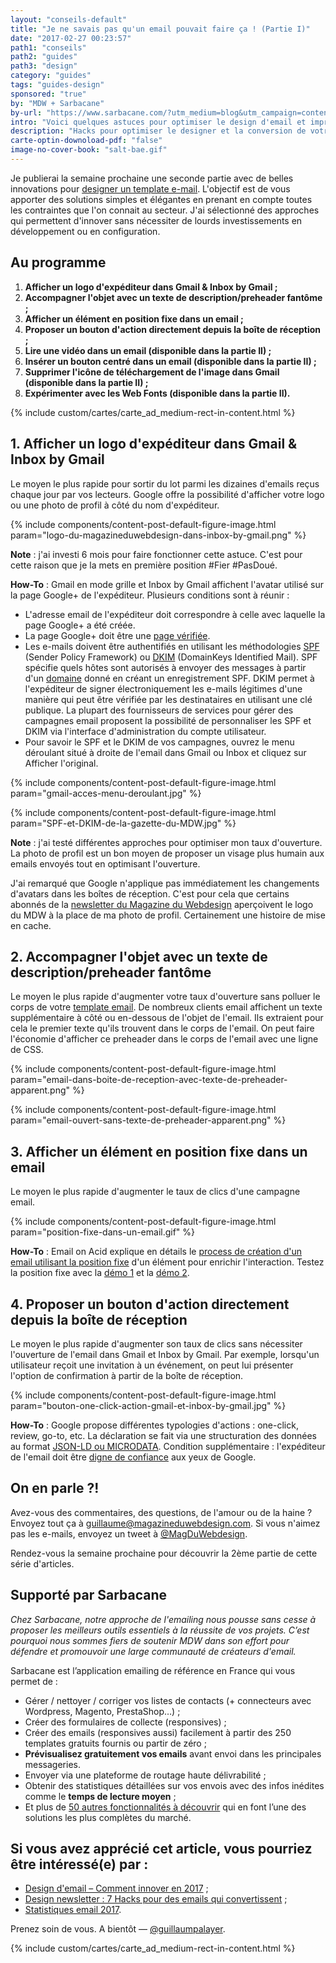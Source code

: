```yaml
---
layout: "conseils-default"
title: "Je ne savais pas qu'un email pouvait faire ça ! (Partie I)"
date: "2017-02-27 00:23:57"
path1: "conseils"
path2: "guides"
path3: "design"
category: "guides"
tags: "guides-design"
sponsored: "true"
by: "MDW + Sarbacane"
by-url: "https://www.sarbacane.com/?utm_medium=blog&utm_campaign=content&utm_source=magazineduwebdesign"
intro: "Voici quelques astuces pour optimiser le design d'email et impressionner vos collègues avec la classe de [Salt Bae](https://www.instagram.com/p/BO9dI9ujWNI/)."
description: "Hacks pour optimiser le designer et la conversion de votre template d'email ou de newsletter."
carte-optin-downoload-pdf: "false"
image-no-cover-book: "salt-bae.gif"
---
```

Je publierai la semaine prochaine une seconde partie avec de belles innovations pour [designer un template e-mail](http://www.magazineduwebdesign.com/conseils/guides/design-d-email-comment-innover-en-2017/). L'objectif est de vous apporter des solutions simples et élégantes en prenant en compte toutes les contraintes que l'on connait au secteur. J'ai sélectionné des approches qui permettent d'innover sans nécessiter de lourds investissements en développement ou en configuration.

## Au programme

1. **Afficher un logo d'expéditeur dans Gmail & Inbox by Gmail ;**
2. **Accompagner l'objet avec un texte de description/preheader fantôme ;**
3. **Afficher un élément en position fixe dans un email ;**
4. **Proposer un bouton d'action directement depuis la boîte de réception ;**
5. **Lire une vidéo dans un email (disponible dans la partie II) ;**
6. **Insérer un bouton centré dans un email (disponible dans la partie II) ;**
7. **Supprimer l'icône de téléchargement de l'image dans Gmail (disponible dans la partie II) ;**
8. **Expérimenter avec les Web Fonts (disponible dans la partie II).**

{% include custom/cartes/carte_ad_medium-rect-in-content.html %}

## 1. Afficher un logo d'expéditeur dans Gmail & Inbox by Gmail

Le moyen le plus rapide pour sortir du lot parmi les dizaines d'emails reçus chaque jour par vos lecteurs. Google offre la possibilité d'afficher votre logo ou une photo de profil à côté du nom d'expéditeur.

{% include components/content-post-default-figure-image.html param="logo-du-magazineduwebdesign-dans-inbox-by-gmail.png" %}

**Note** : j'ai investi 6 mois pour faire fonctionner cette astuce. C'est pour cette raison que je la mets en première position #Fier #PasDoué.

**How-To** : Gmail en mode grille et Inbox by Gmail affichent l'avatar utilisé sur la page Google+ de l'expéditeur. Plusieurs conditions sont à réunir :

- L'adresse email de l'expéditeur doit correspondre à celle avec laquelle la page Google+ a été créée.
- La page Google+ doit être une [page vérifiée](https://support.google.com/business/answer/4569085?hl=fr).
- Les e-mails doivent être authentifiés en utilisant les méthodologies [SPF](https://en.wikipedia.org/wiki/Sender_Policy_Framework) (Sender Policy Framework) ou [DKIM](https://en.wikipedia.org/wiki/DomainKeys_Identified_Mail) (DomainKeys Identified Mail). SPF spécifie quels hôtes sont autorisés à envoyer des messages à partir d'un [domaine](http://www.magazineduwebdesign.com/conseils/guides/comment-obtenir-son-nom-de-domaine-gratuit-extension-design-et-impact-seo/) donné en créant un enregistrement SPF. DKIM permet à l'expéditeur de signer électroniquement les e-mails légitimes d'une manière qui peut être vérifiée par les destinataires en utilisant une clé publique. La plupart des fournisseurs de services pour gérer des campagnes email proposent la possibilité de personnaliser les SPF et DKIM via l'interface d'administration du compte utilisateur.
- Pour savoir le SPF et le DKIM de vos campagnes, ouvrez le menu déroulant situé à droite de l'email dans Gmail ou Inbox et cliquez sur Afficher l'original.


{% include components/content-post-default-figure-image.html param="gmail-acces-menu-deroulant.jpg" %}

{% include components/content-post-default-figure-image.html param="SPF-et-DKIM-de-la-gazette-du-MDW.jpg" %}

**Note** : j'ai testé différentes approches pour optimiser mon taux d'ouverture. La photo de profil est un bon moyen de proposer un visage plus humain aux emails envoyés tout en optimisant l'ouverture.

J'ai remarqué que Google n'applique pas immédiatement les changements d'avatars dans les boîtes de réception. C'est pour cela que certains abonnés de la [newsletter du Magazine du Webdesign](http://eepurl.com/bi0Uub) aperçoivent le logo du MDW à la place de ma photo de profil. Certainement une histoire de mise en cache.

## 2. Accompagner l'objet avec un texte de description/preheader fantôme

Le moyen le plus rapide d'augmenter votre taux d'ouverture sans polluer le corps de votre [template email](http://www.magazineduwebdesign.com/conseils/guides/design-newsletter-7-hacks-pour-des-emails-qui-convertissent/). De nombreux clients email affichent un texte supplémentaire à côté ou en-dessous de l'objet de l'email. Ils extraient pour cela le premier texte qu'ils trouvent dans le corps de l'email. On peut faire l'économie d'afficher ce preheader dans le corps de l'email avec une ligne de CSS.

{% include components/content-post-default-figure-image.html param="email-dans-boite-de-reception-avec-texte-de-preheader-apparent.png" %}

{% include components/content-post-default-figure-image.html param="email-ouvert-sans-texte-de-preheader-apparent.png" %}

## 3. Afficher un élément en position fixe dans un email

Le moyen le plus rapide d'augmenter le taux de clics d'une campagne email.

{% include components/content-post-default-figure-image.html param="position-fixe-dans-un-email.gif" %}

**How-To** : Email on Acid explique en détails le [process de création d'un email utilisant la position fixe](https://www.emailonacid.com/blog/article/email-development/tutorial-css-fixed-positioning-in-interactive-email) d'un élément pour enrichir l'interaction. Testez la position fixe avec la [démo 1](http://tacobell.mkt7706.com/breakfastjourneyA) et la [démo 2](http://freshinbox.com/examples/basketball-dunk/).

## 4. Proposer un bouton d'action directement depuis la boîte de réception

Le moyen le plus rapide d'augmenter son taux de clics sans nécessiter l'ouverture de l'email dans Gmail et Inbox by Gmail. Par exemple, lorsqu'un utilisateur reçoit une invitation à un événement, on peut lui présenter l'option de confirmation à partir de la boîte de réception.

{% include components/content-post-default-figure-image.html param="bouton-one-click-action-gmail-et-inbox-by-gmail.jpg" %}

**How-To** : Google propose différentes typologies d'actions : one-click, review, go-to, etc. La déclaration se fait via une structuration des données au format [JSON-LD ou MICRODATA](https://developers.google.com/gmail/markup/actions/declaring-actions). Condition supplémentaire : l'expéditeur de l'email doit être [digne de confiance](https://developers.google.com/gmail/markup/registering-with-google) aux yeux de Google.

## On en parle ?!

Avez-vous des commentaires, des questions, de l'amour ou de la haine ? Envoyez tout ça à guillaume@magazineduwebdesign.com. Si vous n'aimez pas les e-mails, envoyez un tweet à [@MagDuWebdesign](https://twitter.com/MagDuWebdesign).

Rendez-vous la semaine prochaine pour découvrir la 2ème partie de cette série d'articles.

## Supporté par Sarbacane

 _Chez Sarbacane, notre approche de l'emailing nous pousse sans cesse à proposer les meilleurs outils essentiels à la réussite de vos projets. C’est pourquoi nous sommes fiers de soutenir MDW dans son effort pour défendre et promouvoir une large communauté de créateurs d'email._

Sarbacane est l’application emailing de référence en France qui vous permet de :

- Gérer / nettoyer / corriger vos listes de contacts (+ connecteurs avec Wordpress, Magento, PrestaShop…) ;
- Créer des formulaires de collecte (responsives) ;
- Créer des emails (responsives aussi) facilement à partir des 250 templates gratuits fournis ou partir de zéro ;
- **Prévisualisez gratuitement vos emails** avant envoi dans les principales messageries.
- Envoyer via une plateforme de routage haute délivrabilité ;
- Obtenir des statistiques détaillées sur vos envois avec des infos inédites comme le **temps de lecture moyen** ;
- Et plus de [50 autres fonctionnalités à découvrir](https://www.sarbacane.com/?utm_medium=blog&utm_campaign=content&utm_source=magazineduwebdesign) qui en font l’une des solutions les plus complètes du marché.

## Si vous avez apprécié cet article, vous pourriez être intéressé(e) par :

-  [Design d'email – Comment innover en 2017](http://www.magazineduwebdesign.com/conseils/guides/design-d-email-comment-innover-en-2017/) ;
-  [Design newsletter : 7 Hacks pour des emails qui convertissent](http://www.magazineduwebdesign.com/conseils/guides/design-newsletter-7-hacks-pour-des-emails-qui-convertissent/) ;
-  [Statistiques email 2017](http://www.magazineduwebdesign.com/conseils/guides/statistiques-email-2017/).

Prenez soin de vous. A bientôt — [@guillaumpalayer](https://twitter.com/guillaumpalayer).

{% include custom/cartes/carte_ad_medium-rect-in-content.html %}
